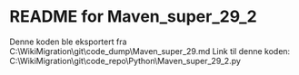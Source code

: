 # README for Maven_super_29_2
Denne koden ble eksportert fra C:\WikiMigration\git\code_dump\Maven_super_29.md
Link til denne koden: C:\WikiMigration\git\code_repo\Python\Maven_super_29_2.py
